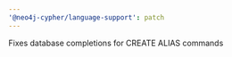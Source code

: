 ```yaml
---
'@neo4j-cypher/language-support': patch
---
```


Fixes database completions for CREATE ALIAS commands
